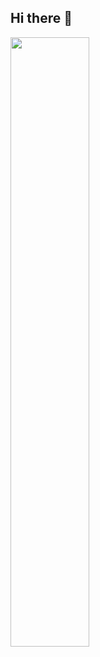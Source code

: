 ## Hi there 👋

<!--
**Misakau/Misakau** is a ✨ _special_ ✨ repository because its `README.md` (this file) appears on your GitHub profile.

Here are some ideas to get you started:

- 🔭 I’m currently working on ...
- 🌱 I’m currently learning ...
- 👯 I’m looking to collaborate on ...
- 🤔 I’m looking for help with ...
- 💬 Ask me about ...
- 📫 Feel free to contact me by ...
- 💡 More information please visit my [Homepage](https://misakau.github.io/).
- 😄 Pronouns: ...
- ⚡ Fun fact: ...
-->

<img align="left" width="50%" src="https://github-readme-stats.vercel.app/api?username=Misakau&show_icons=true&count_private=true">
